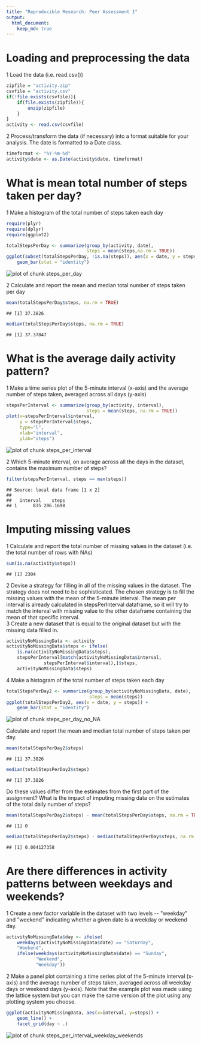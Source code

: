 ```yaml
---
title: "Reproducible Research: Peer Assessment 1"
output: 
  html_document:
    keep_md: true
---
```


# Loading and preprocessing the data
1 Load the data (i.e. read.csv())

```r
zipfile = "activity.zip"
csvfile = "activity.csv"
if(!file.exists(csvfile)){
    if(file.exists(zipfile)){
        unzip(zipfile)
    }
}
activity <- read.csv(csvfile)
```

2 Process/transform the data (if necessary) into a format suitable for your analysis. The date is formatted to a Date class.

```r
timeformat <- "%Y-%m-%d"
activity$date <- as.Date(activity$date, timeformat)
```


# What is mean total number of steps taken per day?
1 Make a histogram of the total number of steps taken each day

```r
require(plyr)
require(dplyr)
require(ggplot2)
```

```r
totalStepsPerDay <- summarize(group_by(activity, date),
                              steps = mean(steps,na.rm = TRUE))
ggplot(subset(totalStepsPerDay, !is.na(steps)), aes(x = date, y = steps)) +
    geom_bar(stat = "identity")
```

![plot of chunk steps_per_day](figure/steps_per_day-1.png) 

2 Calculate and report the mean and median total number of steps taken per day

```r
mean(totalStepsPerDay$steps, na.rm = TRUE)
```

```
## [1] 37.3826
```

```r
median(totalStepsPerDay$steps, na.rm = TRUE)
```

```
## [1] 37.37847
```


# What is the average daily activity pattern?
1 Make a time series plot of the 5-minute interval (x-axis) and the average number of steps taken, averaged across all days (y-axis)

```r
stepsPerInterval <- summarize(group_by(activity, interval),
                              steps = mean(steps, na.rm = TRUE))
plot(x=stepsPerInterval$interval,
     y = stepsPerInterval$steps,
     type="l",
     xlab="interval",
     ylab="steps")
```

![plot of chunk steps_per_interval](figure/steps_per_interval-1.png) 

2 Which 5-minute interval, on average across all the days in the dataset, contains the maximum number of steps?

```r
filter(stepsPerInterval, steps == max(steps))
```

```
## Source: local data frame [1 x 2]
## 
##   interval    steps
## 1      835 206.1698
```


# Imputing missing values
1 Calculate and report the total number of missing values in the dataset (i.e. the total number of rows with NAs)

```r
sum(is.na(activity$steps))
```

```
## [1] 2304
```

2 Devise a strategy for filling in all of the missing values in the dataset. The strategy does not need to be sophisticated.
The chosen strategy is to fill the missing values with the mean of the 5-minute interval. The mean per interval is already calculated in stepsPerInterval dataframe, so it will try to match the interval with missing value to the other dataframe containing the mean of that specific interval.  
3 Create a new dataset that is equal to the original dataset but with the missing data filled in.

```r
activityNoMissingData <- activity
activityNoMissingData$steps <- ifelse(
    is.na(activityNoMissingData$steps),
    stepsPerInterval[match(activityNoMissingData$interval,
              stepsPerInterval$interval),]$steps,
    activityNoMissingData$steps)
```

4 Make a histogram of the total number of steps taken each day

```r
totalStepsPerDay2 <- summarize(group_by(activityNoMissingData, date),
                               steps = mean(steps))
ggplot(totalStepsPerDay2, aes(x = date, y = steps)) +
    geom_bar(stat = "identity")
```

![plot of chunk steps_per_day_no_NA](figure/steps_per_day_no_NA-1.png) 

Calculate and report the mean and median total number of steps taken per day.

```r
mean(totalStepsPerDay2$steps)
```

```
## [1] 37.3826
```

```r
median(totalStepsPerDay2$steps)
```

```
## [1] 37.3826
```

Do these values differ from the estimates from the first part of the assignment? What is the impact of imputing missing data on the estimates of the total daily number of steps?

```r
mean(totalStepsPerDay2$steps) - mean(totalStepsPerDay$steps, na.rm = TRUE)
```

```
## [1] 0
```

```r
median(totalStepsPerDay2$steps) - median(totalStepsPerDay$steps, na.rm = TRUE)
```

```
## [1] 0.004127358
```


# Are there differences in activity patterns between weekdays and weekends?
1 Create a new factor variable in the dataset with two levels -- "weekday" and "weekend" indicating whether a given date is a weekday or weekend day.

```r
activityNoMissingData$day <- ifelse(
    weekdays(activityNoMissingData$date) == "Saturday",
    "Weekend",
    ifelse(weekdays(activityNoMissingData$date) == "Sunday",
           "Weekend",
           "Weekday"))
```

2 Make a panel plot containing a time series plot of the 5-minute interval (x-axis) and the average number of steps taken, averaged across all weekday days or weekend days (y-axis). Note that the example plot was made using the lattice system but you can make the same version of the plot using any plotting system you choose.

```r
ggplot(activityNoMissingData, aes(x=interval, y=steps)) +
    geom_line() +
    facet_grid(day ~ .)
```

![plot of chunk steps_per_interval_weekday_weekends](figure/steps_per_interval_weekday_weekends-1.png) 
